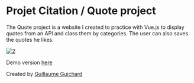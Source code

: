 # Projet Citation / Quote project
The Quote project is a website I created to practice with Vue.js to display quotes from an API and class them by categories. The user can also saves the quotes he likes.

<a href="https://ibb.co/TTfN62B"><img src="https://i.ibb.co/YWCVmQ7/2.png" alt="2" border="0"></a>

Demo version <a href="https://guillaumeguichard-citations.netlify.app/">here</a>

Created by <a href="https://guillaume-guichard.netlify.app/">Guillaume Guichard</a>
